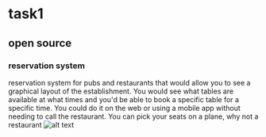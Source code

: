 # task1
## open source 
### reservation system 
 reservation system for pubs and restaurants that would allow you to see a graphical layout of the establishment. You would see what tables are available at what times and you'd be able to book a specific table for a specific time. You could do it on the web or using a mobile app without needing to call the restaurant. You can pick your seats on a plane, why not a restaurant
![alt text](https://images.unsplash.com/photo-1421882402971-b18cd1741ac6?ixlib=rb-1.2.1&auto=format&fit=crop&w=888&q=80)
